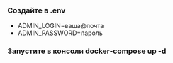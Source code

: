 ### Создайте в .env 
- ADMIN_LOGIN=ваша@почта 
- ADMIN_PASSWORD=пароль
### Запустите в консоли docker-compose up -d
